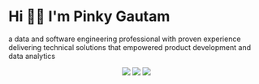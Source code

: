 # Hi 👋🏻 I'm Pinky Gautam

a data and software engineering professional with proven experience delivering technical solutions that empowered product development and data analytics

<div align="center">
  
[![](https://img.shields.io/badge/linkedin-0077B5.svg?&style=for-the-badge&logo=linkedin&logoColor=white)](https://www.linkedin.com/in/pinky-gautam/)
[![](https://img.shields.io/badge/email-D14836?&style=for-the-badge&logo=gmail&logoColor=white)](mailto:pinky.gtm@outlook.com)
[![](https://img.shields.io/badge/medium-12100E?&style=for-the-badge&logo=medium&logoColor=white)](https://medium.com/@ppkgtmm)

</div>
